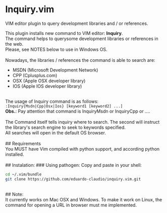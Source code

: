 # Inquiry.vim
VIM editor plugin to query development libraries and / or references.

This plugin installs new command to VIM editor: <b>Inquiry</b>.<br>
The command helps to querysome development libraries or references in the web.<br>
Please, see NOTES below to use in Windows OS.<br><br>
Nowadays, the libraries / references the command is able to search are:<br>
<ul>
  <li>MSDN (Microsoft Development Network)</li>
  <li>CPP (Cplusplus.com)</li>
  <li>OSX (Apple OSX developer library)</li>
  <li>IOS (Apple IOS developer library)</li>
</ul>
<br>
The usage of Inquiry command is as follows:<br>
<code>:Inquiry{Msdn|Cpp|Osx|Ios} [keyword1 [keyword2] ...]</code><br>
<b>Obs.</b>: Pay attention that command is InquiryMsdn or InquiryCpp or ....<br>
<br>
The Command itself tells inquiry where to search.
The second will instruct the library's search engine to seek to keywords specified. <br>
All searches will open in the default OS browser.<br>
<br>
## Requirements<br>
You MUST have Vim compiled with python support, and according python installed.<br>
<br>
## Instalation:
### Using pathogen:
Copy and paste in your shell:

```bash
cd ~/.vim/bundle
git clone https://github.com/eduardo-claudio/inquiry.vim.git
```
<br>
## Note:<br>
It currently works on Mac OSX and Windows. To make it work on Linux, the command for opening a URL in browser must me implemented.
